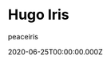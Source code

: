---
title: Hugo Iris
github: https://github.com/peaceiris/hugo-theme-iris
demo: https://hugothemeiris.peaceiris.app
author: peaceiris
date: 2020-06-25T00:00:00.000Z
ssg:
  - Hugo
cms:
  - NetlifyCMS
css:
  - Bulma
category:
  - Blog
  - Portfolio
description: This theme is a lightweight and dark theme for a blog or a portfolio
draft: false
publish_date: '2018-07-28T14:56:18Z'
update_date: '2023-01-25T12:38:27Z'
github_star: 58
github_fork: 18
---